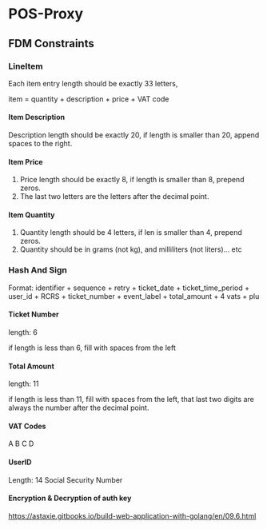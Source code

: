 # POS-Proxy




## FDM Constraints

### LineItem

Each item entry length should be exactly 33 letters,

item = quantity + description + price + VAT code


#### Item Description

Description length should be exactly 20, if length is smaller than 20, append spaces to the right.


#### Item Price

 1. Price length should be exactly 8, if length is smaller than 8, prepend zeros.
 2. The last two letters are the letters after the decimal point.


#### Item Quantity

 1. Quantity length should be 4 letters, if len is smaller than 4, prepend zeros.
 2. Quantity should be in grams (not kg), and milliliters (not liters)... etc

### Hash And Sign

Format: identifier + sequence + retry + ticket_date + ticket_time_period + user_id + RCRS + ticket_number + event_label + total_amount + 4 vats + plu

#### Ticket Number

length: 6 

if length is less than 6, fill with spaces from the left

#### Total Amount

length: 11

if length is less than 11, fill with spaces from the left,
that last two digits are always the number after the decimal point.

#### VAT Codes

A
B
C
D

#### UserID

Length: 14
Social Security Number


#### Encryption & Decryption of auth key
https://astaxie.gitbooks.io/build-web-application-with-golang/en/09.6.html
